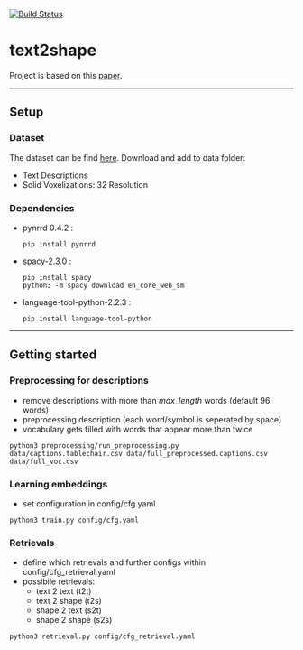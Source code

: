 [![Build Status](https://travis-ci.org/maxim0815/text2shape.svg?branch=master)](https://travis-ci.org/maxim0815/text2shape)

# text2shape

Project is based on this [paper](https://arxiv.org/abs/1803.08495).
___
## Setup

### Dataset

The dataset can be find [here](http://text2shape.stanford.edu/).
Download and add to data folder:
* Text Descriptions
* Solid Voxelizations: 32 Resolution

### Dependencies
* pynrrd 0.4.2 :
  ```
  pip install pynrrd
  ```

* spacy-2.3.0 :
  ```
  pip install spacy
  python3 -m spacy download en_core_web_sm
  ```

* language-tool-python-2.2.3 :
  ```
  pip install language-tool-python
  ```
___
## Getting started

### Preprocessing for descriptions

* remove descriptions with more than *max_length* words (default 96 words)
* preprocessing description (each word/symbol is seperated by space)
* vocabulary gets filled with words that appear more than twice

```
python3 preprocessing/run_preprocessing.py data/captions.tablechair.csv data/full_preprocessed.captions.csv data/full_voc.csv
```

### Learning embeddings

* set configuration in config/cfg.yaml

```
python3 train.py config/cfg.yaml
```


### Retrievals

* define which retrievals and further configs within config/cfg_retrieval.yaml
* possibile retrievals:
  * text 2 text   (t2t)
  * text 2 shape  (t2s)
  * shape 2 text  (s2t)
  * shape 2 shape (s2s)

```
python3 retrieval.py config/cfg_retrieval.yaml
```